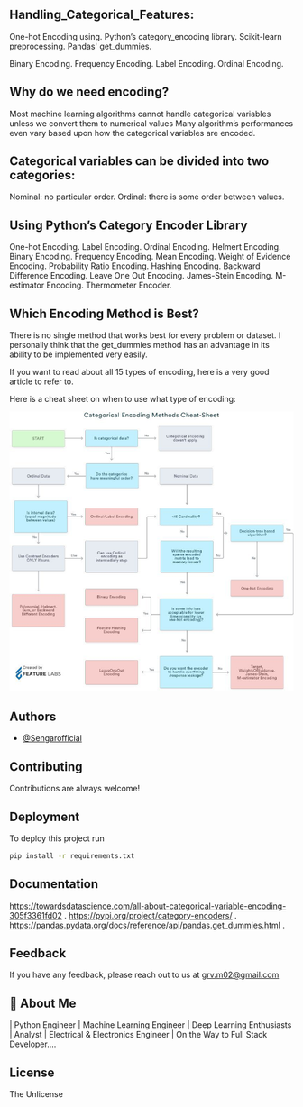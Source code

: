 ## Handling_Categorical_Features:
One-hot Encoding using.
Python’s category_encoding library.
Scikit-learn preprocessing.
Pandas' get_dummies.

Binary Encoding.
Frequency Encoding.
Label Encoding.
Ordinal Encoding.

## Why do we need encoding?

Most machine learning algorithms cannot handle categorical variables unless we convert them to numerical values
Many algorithm’s performances even vary based upon how the categorical variables are encoded.

## Categorical variables can be divided into two categories:

Nominal: no particular order.
Ordinal: there is some order between values.

## Using Python’s Category Encoder Library

One-hot Encoding.
Label Encoding.
Ordinal Encoding.
Helmert Encoding.
Binary Encoding.
Frequency Encoding.
Mean Encoding.
Weight of Evidence Encoding.
Probability Ratio Encoding.
Hashing Encoding.
Backward Difference Encoding.
Leave One Out Encoding.
James-Stein Encoding.
M-estimator Encoding.
Thermometer Encoder.

## Which Encoding Method is Best?
 

There is no single method that works best for every problem or dataset. I personally think that the get_dummies method has an advantage in its ability to be implemented very easily.

If you want to read about all 15 types of encoding, here is a very good article to refer to.

Here is a cheat sheet on when to use what type of encoding:

![alt text](https://github.com/Sengarofficial/Handling_Categorical_Features/blob/master/garg_cat_variables_15.jpg)


## Authors

- [@Sengarofficial](https://www.github.com/Sengarofficial)


## Contributing

Contributions are always welcome!


## Deployment

To deploy this project run

```bash
pip install -r requirements.txt
```


## Documentation

https://towardsdatascience.com/all-about-categorical-variable-encoding-305f3361fd02 .
https://pypi.org/project/category-encoders/ .
https://pandas.pydata.org/docs/reference/api/pandas.get_dummies.html .


## Feedback

If you have any feedback, please reach out to us at grv.m02@gmail.com


## 🚀 About Me
| Python Engineer | Machine Learning Engineer | Deep Learning Enthusiasts | Analyst | Electrical & Electronics Engineer | On the Way to Full Stack Developer....



## License 

The Unlicense 

 
 


